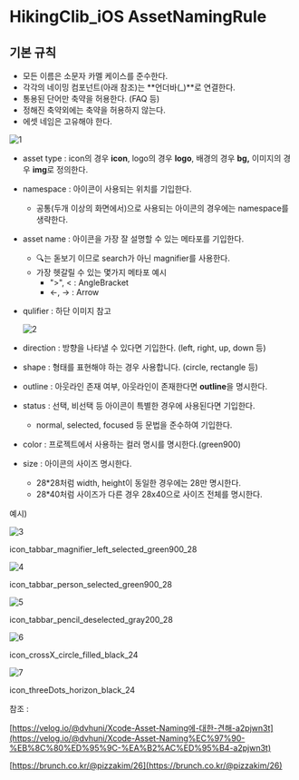 # HikingClib_iOS AssetNamingRule
## 기본 규칙

- 모든 이름은 소문자 카멜 케이스를 준수한다.
- 각각의 네이밍 컴포넌트(아래 참조)는 **언더바(_)**로 연결한다.
- 통용된 단어만 축약을 허용한다. (FAQ 등)
- 정해진 축약외에는 축약을 허용하지 않는다.
- 에셋 네임은 고유해야 한다.

![1](https://user-images.githubusercontent.com/39300449/145592460-0f304c3e-6215-4c81-94f4-c5d33a693b40.png)

- asset type : icon의 경우 **icon**, logo의 경우 **logo**, 배경의 경우 **bg,** 이미지의 경우 **img**로 정의한다.
- namespace : 아이콘이 사용되는 위치를 기입한다.
    - 공통(두개 이상의 화면에서)으로 사용되는 아이콘의 경우에는 namespace를 생략한다.
- asset name : 아이콘을 가장 잘 설명할 수 있는 메타포를 기입한다.
    - 🔍는 돋보기 이므로 search가 아닌 magnifier를 사용한다.
    - 가장 헷갈릴 수 있는 몇가지 메타포 예시
        - ">", < : AngleBracket
        - ←, → : Arrow
- qulifier : 하단 이미지 참고
    
    ![2](https://user-images.githubusercontent.com/39300449/145592474-77d12a12-0e5f-4064-b000-ae05f4c8bd1b.png)
    
- direction : 방향을 나타낼 수 있다면 기입한다. (left, right, up, down 등)
- shape : 형태를 표현해야 하는 경우 사용합니다. (circle, rectangle 등)
- outline : 아웃라인 존재 여부, 아웃라인이 존재한다면 **outline**을 명시한다.
- status : 선택, 비선택 등 아이콘이 특별한 경우에 사용된다면 기입한다.
    - normal, selected, focused 등 문법을 준수하여 기입한다.
- color : 프로젝트에서 사용하는 컬러 명시를 명시한다.(green900)
- size : 아이콘의 사이즈 명시한다.
    - 28*28처럼 width, height이 동일한 경우에는 28만 명시한다.
    - 28*40처럼 사이즈가 다른 경우 28x40으로 사이즈 전체를 명시한다.

예시)

![3](https://user-images.githubusercontent.com/39300449/145592479-04c087ef-2987-409b-be74-14fa25b281a9.png)


icon_tabbar_magnifier_left_selected_green900_28

![4](https://user-images.githubusercontent.com/39300449/145592480-dae51212-cbc9-46fd-9524-66752fdfbb6d.png)


icon_tabbar_person_selected_green900_28

![5](https://user-images.githubusercontent.com/39300449/145592482-f380781f-524a-4ef0-a70a-17ba42190af8.png)


icon_tabbar_pencil_deselected_gray200_28

![6](https://user-images.githubusercontent.com/39300449/145592485-bd705f17-4f22-429a-8e1a-370de5bf2482.png)


icon_crossX_circle_filled_black_24

![7](https://user-images.githubusercontent.com/39300449/145592487-a247dfc0-cb0a-48ec-a42b-ec39f537dda2.png)

icon_threeDots_horizon_black_24

참조 : 

[https://velog.io/@dvhuni/Xcode-Asset-Naming에-대한-견해-a2pjwn3t](https://velog.io/@dvhuni/Xcode-Asset-Naming%EC%97%90-%EB%8C%80%ED%95%9C-%EA%B2%AC%ED%95%B4-a2pjwn3t)

[https://brunch.co.kr/@pizzakim/26](https://brunch.co.kr/@pizzakim/26)
